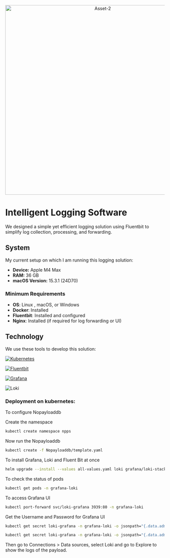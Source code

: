 
<p align="center">
      <img src="https://i.postimg.cc/Hxc2TQDV/Asset-2.png" alt="Asset-2" width="600"></img>
</p>

# Intelligent Logging Software

We designed a simple yet efficient logging solution using Fluentbit to simplify log collection, processing, and forwarding. 

## System  
My current setup on which I am running this logging solution:  

- **Device:** Apple M4 Max  
- **RAM:** 36 GB  
- **macOS Version:** 15.3.1 (24D70)  

### Minimum Requirements
- **OS**: Linux , macOS, or Windows  
- **Docker**: Installed 
- **Fluentbit**: Installed and configured  
- **Nginx**: Installed (if required for log forwarding or UI)  
## Technology

We use these tools to develop this solution:

[![Kubernetes](https://img.shields.io/badge/kubernetes-326CE5?style=for-the-badge&logo=kubernetes&logoColor=white)][Kubernetes-url] 

[![Fluentbit](https://img.shields.io/badge/fluent--bit-800080?style=for-the-badge&logo=fluentbit&logoColor=white)][FluentBit-url] 

[![Grafana](https://img.shields.io/badge/grafana-F46800?style=for-the-badge&logo=grafana&logoColor=white)][Grafana-url] 

![Loki](https://img.shields.io/badge/loki-000000?style=for-the-badge&logo=grafana&logoColor=white)

[Docker-url]: https://www.docker.com  
[Fluentbit-url]: https://fluentbit.io/  
[DockerCompose-url]: https://docs.docker.com/compose/  
[Nginx-url]: https://nginx.org/  
[Kubernetes-url]: https://kubernetes.io/  
[Grafana-url]: https://grafana.com/  
[Loki-url]: https://grafana.com/oss/loki/  

### Deployment on kubernetes:
To configure Nopayloaddb 

Create the namespace
```bash 
kubectl create namespace npps
```
Now run the Nopayloaddb
```bash 
kubectl create -f Nopayloaddb/template.yaml
```
To install Grafana, Loki and Fluent Bit at once  
```bash 
helm upgrade --install --values all-values.yaml loki grafana/loki-stack -n grafana-loki --create-namespace
```

To check the status of pods  
```bash
kubectl get pods -n grafana-loki
```

To access Grafana UI
```bash
kubectl port-forward svc/loki-grafana 3939:80 -n grafana-loki
```

Get the Username and Password for Grafana UI  
```bash
kubectl get secret loki-grafana -n grafana-loki -o jsonpath="{.data.admin-user}" | base64 --decode
```
```bash
kubectl get secret loki-grafana -n grafana-loki -o jsonpath="{.data.admin-password}" | base64 --decode
```

Then go to Connections > Data sources, select Loki and go to Explore to show the logs of the payload.










